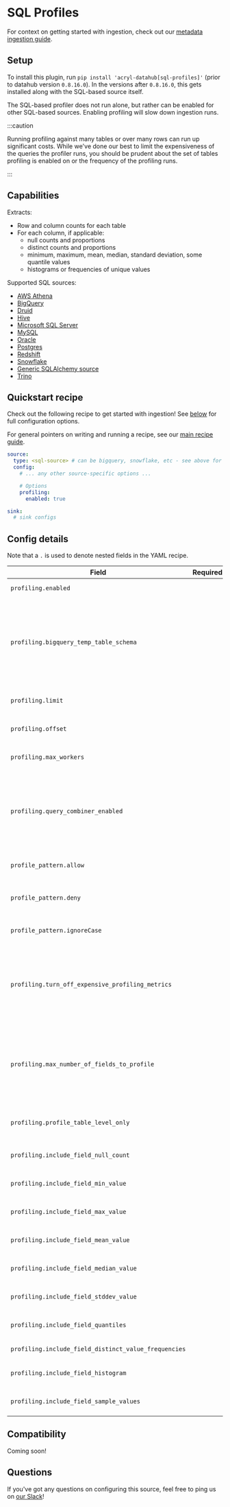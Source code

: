 # SQL Profiles

For context on getting started with ingestion, check out our [metadata ingestion guide](../README.md).

## Setup

To install this plugin, run `pip install 'acryl-datahub[sql-profiles]'` (prior to datahub version `0.8.16.0`).
In the versions after `0.8.16.0`, this gets installed along with the SQL-based source itself.

The SQL-based profiler does not run alone, but rather can be enabled for other SQL-based sources.
Enabling profiling will slow down ingestion runs.

:::caution

Running profiling against many tables or over many rows can run up significant costs.
While we've done our best to limit the expensiveness of the queries the profiler runs, you
should be prudent about the set of tables profiling is enabled on or the frequency
of the profiling runs.

:::

## Capabilities

Extracts:

- Row and column counts for each table
- For each column, if applicable:
  - null counts and proportions
  - distinct counts and proportions
  - minimum, maximum, mean, median, standard deviation, some quantile values
  - histograms or frequencies of unique values

Supported SQL sources:

- [AWS Athena](./athena.md)
- [BigQuery](./bigquery.md)
- [Druid](./druid.md)
- [Hive](./hive.md)
- [Microsoft SQL Server](./mssql.md)
- [MySQL](./mysql.md)
- [Oracle](./oracle.md)
- [Postgres](./postgres.md)
- [Redshift](./redshift.md)
- [Snowflake](./snowflake.md)
- [Generic SQLAlchemy source](./sqlalchemy.md)
- [Trino](./trino.md)

## Quickstart recipe

Check out the following recipe to get started with ingestion! See [below](#config-details) for full configuration options.

For general pointers on writing and running a recipe, see our [main recipe guide](../README.md#recipes).

```yml
source:
  type: <sql-source> # can be bigquery, snowflake, etc - see above for the list
  config:
    # ... any other source-specific options ...

    # Options
    profiling:
      enabled: true

sink:
  # sink configs
```

## Config details

Note that a `.` is used to denote nested fields in the YAML recipe.

| Field                                              | Required | Default              | Description                                                                                                                                                                                                                                                                                                                                                        |
| -------------------------------------------------- | -------- |----------------------|--------------------------------------------------------------------------------------------------------------------------------------------------------------------------------------------------------------------------------------------------------------------------------------------------------------------------------------------------------------------|
| `profiling.enabled`                                |          | `False`              | Whether profiling should be done.                                                                                                                                                                                                                                                                                                                                  |
| `profiling.bigquery_temp_table_schema`             |          |               | On bigquery for profiling partitioned tables needs to create temporary views. You have to define a schema where these will be created. Views will be cleaned up after profiler runs. (Great expectation tech details about this [here](https://legacy.docs.greatexpectations.io/en/0.9.0/reference/integrations/bigquery.html#custom-queries-with-sql-datasource). |
| `profiling.limit`                                  |          |                      | Max number of documents to profile. By default, profiles all documents.                                                                                                                                                                                                                                                                                            |
| `profiling.offset`                                 |          |                      | Offset in documents to profile. By default, uses no offset.                                                                                                                                                                                                                                                                                                        |
| `profiling.max_workers`                            |          | `5 * os.cpu_count()` | Number of worker threads to use for profiling. Set to 1 to disable.                                                                                                                                                                                                                                                                                                |
| `profiling.query_combiner_enabled`      |          | `True`               | *This feature is still experimental and can be disabled if it causes issues.* Reduces the total number of queries issued and speeds up profiling by dynamically combining SQL queries where possible.                                                                                                                                                              |
| `profile_pattern.allow`                            |          | `*`                  | List of regex patterns for tables or table columns to profile. Defaults to all.                                                                                                                                                                                                                                                                                    |
| `profile_pattern.deny`                             |          |                      | List of regex patterns for tables or table columns to not profile. Defaults to none.                                                                                                                                                                                                                                                                               |
| `profile_pattern.ignoreCase`                       |          | `True`               | Whether to ignore case sensitivity during pattern matching.                                                                                                                                                                                                                                                                                                        |
| `profiling.turn_off_expensive_profiling_metrics`   |          | False                | Whether to turn off expensive profiling or not. This turns off profiling for quantiles, distinct_value_frequencies, histogram & sample_values. This also limits maximum number of fields being profiled to 10.                                                                                                                                                     |
| `profiling.max_number_of_fields_to_profile`        |          | `None`               | A positive integer that specifies the maximum number of columns to profile for any table. `None` implies all columns. The cost of profiling goes up significantly as the number of columns to profile goes up.                                                                                                                                                     |
| `profiling.profile_table_level_only`               |          | False                | Whether to perform profiling at table-level only, or include column-level profiling as well.                                                                                                                                                                                                                                                                       |
| `profiling.include_field_null_count`               |          | `True`               | Whether to profile for the number of nulls for each column.                                                                                                                                                                                                                                                                                                        |
| `profiling.include_field_min_value`                |          | `True`               | Whether to profile for the min value of numeric columns.                                                                                                                                                                                                                                                                                                           |
| `profiling.include_field_max_value`                |          | `True`               | Whether to profile for the max value of numeric columns.                                                                                                                                                                                                                                                                                                           |
| `profiling.include_field_mean_value`               |          | `True`               | Whether to profile for the mean value of numeric columns.                                                                                                                                                                                                                                                                                                          |
| `profiling.include_field_median_value`             |          | `True`               | Whether to profile for the median value of numeric columns.                                                                                                                                                                                                                                                                                                        |
| `profiling.include_field_stddev_value`             |          | `True`               | Whether to profile for the standard deviation of numeric columns.                                                                                                                                                                                                                                                                                                  |
| `profiling.include_field_quantiles`                |          | `False`              | Whether to profile for the quantiles of numeric columns.                                                                                                                                                                                                                                                                                                           |
| `profiling.include_field_distinct_value_frequencies` |          | `False`              | Whether to profile for distinct value frequencies.                                                                                                                                                                                                                                                                                                                 |
| `profiling.include_field_histogram`                |          | `False`              | Whether to profile for the histogram for numeric fields.                                                                                                                                                                                                                                                                                                           |
| `profiling.include_field_sample_values`            |          | `True`               | Whether to profile for the sample values for all columns.                                                                                                                                                                                                                                                                                                          |
## Compatibility

Coming soon!

## Questions

If you've got any questions on configuring this source, feel free to ping us on [our Slack](https://slack.datahubproject.io/)!
